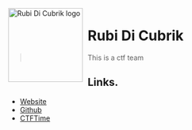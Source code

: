 <img width="150" height="150" align="left" style="float: left; margin: 0 10px 0 0;" alt="Rubi Di Cubrik logo" src="">

# Rubi Di Cubrik

> This is a ctf team

##

## Links.
*   [Website](http://rubidicubrik.it)
*   [Github](https://github.com/RubiDiCubrik)
*   [CTFTime](https://ctftime.org/team/168156)

